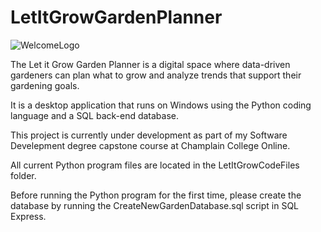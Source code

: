# LetItGrowGardenPlanner

![WelcomeLogo](https://github.com/kristyvt/LetItGrowGardenPlanner/assets/172512085/be1c43b7-4592-409a-a19b-905968c24af5)


The Let it Grow Garden Planner is a digital space where data-driven gardeners can plan what to grow and analyze trends that support their gardening goals.

It is a desktop application that runs on Windows using the Python coding language and a SQL back-end database.

This project is currently under development as part of my Software Develepment degree capstone course at Champlain College Online.

All current Python program files are located in the LetItGrowCodeFiles folder.

Before running the Python program for the first time, please create the database by running the CreateNewGardenDatabase.sql script in SQL Express.
